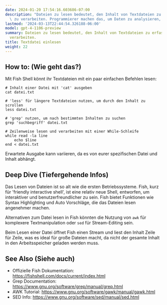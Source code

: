 ```yaml
---
date: 2024-01-20 17:54:16.603686-07:00
description: "Dateien zu lesen bedeutet, den Inhalt von Textdateien zu erfassen und\
  \ zu verarbeiten. Programmierer machen das, um Daten zu analysieren, Konfigurationen\u2026"
lastmod: '2024-03-13T22:44:54.326188-06:00'
model: gpt-4-1106-preview
summary: Dateien zu lesen bedeutet, den Inhalt von Textdateien zu erfassen und zu
  verarbeiten.
title: Textdatei einlesen
weight: 22
---
```


## How to: (Wie geht das?)
Mit Fish Shell könnt ihr Textdateien mit ein paar einfachen Befehlen lesen:

```Fish Shell
# Inhalt einer Datei mit 'cat' ausgeben
cat datei.txt

# 'less' für längere Textdateien nutzen, um durch den Inhalt zu scrollen
less datei.txt

# 'grep' nutzen, um nach bestimmten Inhalten zu suchen
grep 'suchbegriff' datei.txt

# Zeilenweise lesen und verarbeiten mit einer While-Schleife
while read -la line
    echo $line
end < datei.txt
```

Erwartete Ausgabe kann variieren, da es von eurer spezifischen Datei und Inhalt abhängt.

## Deep Dive (Tiefergehende Infos)
Das Lesen von Dateien ist so alt wie die ersten Betriebssysteme. Fish, kurz für 'friendly interactive shell', ist eine relativ neue Shell, entworfen, um interaktiver und benutzerfreundlicher zu sein. Fish bietet Funktionen wie Syntax Highlighting und Auto Vorschläge, die das Dateien lesen angenehmer machen.

Alternativen zum Datei lesen in Fish könnten die Nutzung von `awk` für komplexere Textmanipulation oder `sed` für Stream-Editing sein.

Beim Lesen einer Datei öffnet Fish einen Stream und liest den Inhalt Zeile für Zeile, was es ideal für große Dateien macht, da nicht der gesamte Inhalt in den Arbeitsspeicher geladen werden muss.

## See Also (Siehe auch)
- Offizielle Fish Dokumentation: https://fishshell.com/docs/current/index.html
- Grep Documentation: https://www.gnu.org/software/grep/manual/grep.html
- AWK Tutorial: https://www.gnu.org/software/gawk/manual/gawk.html
- SED Info: https://www.gnu.org/software/sed/manual/sed.html

